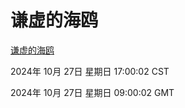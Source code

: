# 谦虚的海鸥
[谦虚的海鸥](http://219.139.197.74:56308/qxdho/course/base/hotlink/index.php)

2024年 10月 27日 星期日 17:00:02 CST

2024年 10月 27日 星期日 09:00:02 GMT
